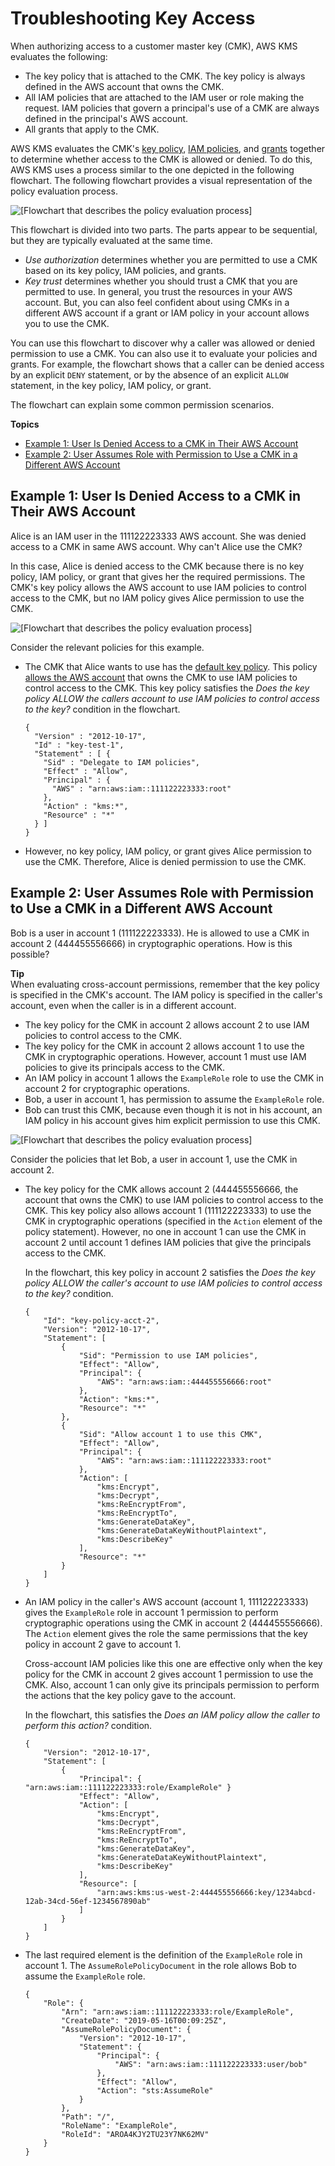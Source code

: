 # Troubleshooting Key Access<a name="policy-evaluation"></a>

When authorizing access to a customer master key \(CMK\), AWS KMS evaluates the following:
+ The key policy that is attached to the CMK\. The key policy is always defined in the AWS account that owns the CMK\. 
+ All IAM policies that are attached to the IAM user or role making the request\. IAM policies that govern a principal's use of a CMK are always defined in the principal's AWS account\.
+ All grants that apply to the CMK\.

AWS KMS evaluates the CMK's [key policy](determining-access-key-policy.md), [IAM policies](determining-access-iam-policies.md), and [grants](determining-access-grants.md) together to determine whether access to the CMK is allowed or denied\. To do this, AWS KMS uses a process similar to the one depicted in the following flowchart\. The following flowchart provides a visual representation of the policy evaluation process\.

![\[Flowchart that describes the policy evaluation process\]](http://docs.aws.amazon.com/kms/latest/developerguide/images/kms-auth-flow.png)

This flowchart is divided into two parts\. The parts appear to be sequential, but they are typically evaluated at the same time\.
+ *Use authorization* determines whether you are permitted to use a CMK based on its key policy, IAM policies, and grants\.
+ *Key trust* determines whether you should trust a CMK that you are permitted to use\. In general, you trust the resources in your AWS account\. But, you can also feel confident about using CMKs in a different AWS account if a grant or IAM policy in your account allows you to use the CMK\.

You can use this flowchart to discover why a caller was allowed or denied permission to use a CMK\. You can also use it to evaluate your policies and grants\. For example, the flowchart shows that a caller can be denied access by an explicit `DENY` statement, or by the absence of an explicit `ALLOW` statement, in the key policy, IAM policy, or grant\.

The flowchart can explain some common permission scenarios\.

**Topics**
+ [Example 1: User Is Denied Access to a CMK in Their AWS Account](#example-no-iam)
+ [Example 2: User Assumes Role with Permission to Use a CMK in a Different AWS Account](#example-cross-acct)

## Example 1: User Is Denied Access to a CMK in Their AWS Account<a name="example-no-iam"></a>

Alice is an IAM user in the 111122223333 AWS account\. She was denied access to a CMK in same AWS account\. Why can't Alice use the CMK?

In this case, Alice is denied access to the CMK because there is no key policy, IAM policy, or grant that gives her the required permissions\. The CMK's key policy allows the AWS account to use IAM policies to control access to the CMK, but no IAM policy gives Alice permission to use the CMK\.

![\[Flowchart that describes the policy evaluation process\]](http://docs.aws.amazon.com/kms/latest/developerguide/images/kms-auth-flow-Alice.png)

Consider the relevant policies for this example\.
+ The CMK that Alice wants to use has the [default key policy](key-policies.md#key-policy-default)\. This policy [allows the AWS account](key-policies.md#key-policy-default-allow-root-enable-iam) that owns the CMK to use IAM policies to control access to the CMK\. This key policy satisfies the *Does the key policy ALLOW the callers account to use IAM policies to control access to the key?* condition in the flowchart\.

  ```
  {
    "Version" : "2012-10-17",
    "Id" : "key-test-1",
    "Statement" : [ {
      "Sid" : "Delegate to IAM policies",
      "Effect" : "Allow",
      "Principal" : {
        "AWS" : "arn:aws:iam::111122223333:root"
      },
      "Action" : "kms:*",
      "Resource" : "*"
    } ]
  }
  ```
+ However, no key policy, IAM policy, or grant gives Alice permission to use the CMK\. Therefore, Alice is denied permission to use the CMK\.

## Example 2: User Assumes Role with Permission to Use a CMK in a Different AWS Account<a name="example-cross-acct"></a>

Bob is a user in account 1 \(111122223333\)\. He is allowed to use a CMK in account 2 \(444455556666\) in cryptographic operations\. How is this possible?

**Tip**  
When evaluating cross\-account permissions, remember that the key policy is specified in the CMK's account\. The IAM policy is specified in the caller's account, even when the caller is in a different account\.
+ The key policy for the CMK in account 2 allows account 2 to use IAM policies to control access to the CMK\. 
+ The key policy for the CMK in account 2 allows account 1 to use the CMK in cryptographic operations\. However, account 1 must use IAM policies to give its principals access to the CMK\.
+ An IAM policy in account 1 allows the `ExampleRole` role to use the CMK in account 2 for cryptographic operations\.
+ Bob, a user in account 1, has permission to assume the `ExampleRole` role\.
+ Bob can trust this CMK, because even though it is not in his account, an IAM policy in his account gives him explicit permission to use this CMK\.

![\[Flowchart that describes the policy evaluation process\]](http://docs.aws.amazon.com/kms/latest/developerguide/images/kms-auth-flow-Bob.png)

Consider the policies that let Bob, a user in account 1, use the CMK in account 2\.
+ The key policy for the CMK allows account 2 \(444455556666, the account that owns the CMK\) to use IAM policies to control access to the CMK\. This key policy also allows account 1 \(111122223333\) to use the CMK in cryptographic operations \(specified in the `Action` element of the policy statement\)\. However, no one in account 1 can use the CMK in account 2 until account 1 defines IAM policies that give the principals access to the CMK\.

  In the flowchart, this key policy in account 2 satisfies the *Does the key policy ALLOW the caller's account to use IAM policies to control access to the key?* condition\. 

  ```
  {
      "Id": "key-policy-acct-2",
      "Version": "2012-10-17",
      "Statement": [
          {
              "Sid": "Permission to use IAM policies",
              "Effect": "Allow",
              "Principal": {
                  "AWS": "arn:aws:iam::444455556666:root"
              },
              "Action": "kms:*",
              "Resource": "*"
          },
          {
              "Sid": "Allow account 1 to use this CMK",
              "Effect": "Allow",
              "Principal": {
                  "AWS": "arn:aws:iam::111122223333:root"
              },
              "Action": [
                  "kms:Encrypt",
                  "kms:Decrypt",
                  "kms:ReEncryptFrom",
                  "kms:ReEncryptTo",
                  "kms:GenerateDataKey",
                  "kms:GenerateDataKeyWithoutPlaintext",
                  "kms:DescribeKey"
              ],
              "Resource": "*"
          }
      ]
  }
  ```
+ An IAM policy in the caller's AWS account \(account 1, 111122223333\) gives the `ExampleRole` role in account 1 permission to perform cryptographic operations using the CMK in account 2 \(444455556666\)\. The `Action` element gives the role the same permissions that the key policy in account 2 gave to account 1\.

  Cross\-account IAM policies like this one are effective only when the key policy for the CMK in account 2 gives account 1 permission to use the CMK\. Also, account 1 can only give its principals permission to perform the actions that the key policy gave to the account\.

  In the flowchart, this satisfies the *Does an IAM policy allow the caller to perform this action?* condition\.

  ```
  {
      "Version": "2012-10-17",
      "Statement": [
          {
              "Principal": { "arn:aws:iam::111122223333:role/ExampleRole" }
              "Effect": "Allow",
              "Action": [
                  "kms:Encrypt",
                  "kms:Decrypt",
                  "kms:ReEncryptFrom",
                  "kms:ReEncryptTo",
                  "kms:GenerateDataKey",
                  "kms:GenerateDataKeyWithoutPlaintext",
                  "kms:DescribeKey"
              ],
              "Resource": [
                  "arn:aws:kms:us-west-2:444455556666:key/1234abcd-12ab-34cd-56ef-1234567890ab"
              ]
          }
      ]
  }
  ```
+ The last required element is the definition of the `ExampleRole` role in account 1\. The `AssumeRolePolicyDocument` in the role allows Bob to assume the `ExampleRole` role\.

  ```
  {
      "Role": {
          "Arn": "arn:aws:iam::111122223333:role/ExampleRole",
          "CreateDate": "2019-05-16T00:09:25Z",
          "AssumeRolePolicyDocument": {
              "Version": "2012-10-17",
              "Statement": {
                  "Principal": {
                      "AWS": "arn:aws:iam::111122223333:user/bob"
                  },
                  "Effect": "Allow",
                  "Action": "sts:AssumeRole"
              }
          },
          "Path": "/",
          "RoleName": "ExampleRole",
          "RoleId": "AROA4KJY2TU23Y7NK62MV"
      }
  }
  ```